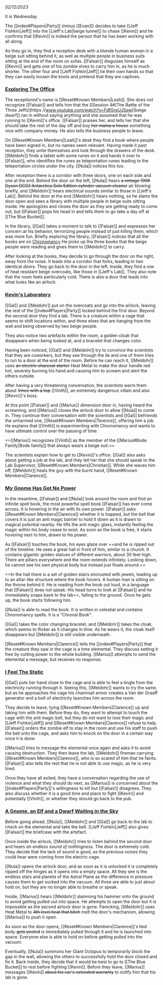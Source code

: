 *02/12/2023*

It is Wednesday.

The [[index#Players|Party]] (minus [[Evan]]) decides to take [[Jeff Fishkin|Jeff]] into the [[Jeff's Lab|beige tunnel]] to chase [[Kevin]] and he confirms that [[Kevin]] is indeed the person that he has been working with all along.

As they go in, they find a reception desk with a blonde human woman in a beige suit sitting behind it, as well as multiple people in business suits sitting at the end of the room on sofas. [[Falsair]] disguises himself as [[Kevin]] and gets one of his zombie elves to carry him in, as he is much shorter. The other four and [[Jeff Fishkin|Jeff]] tie their own hands so that they can easily loosen the knots and pretend that they are captives.

### [Exploring The Office](https://www.youtube.com/watch?v=tFXjflvbBJo)

The receptionist's name is [[Reset#Known Members|Leah]]. She does not recognize [[Falsair]] and tells him that the [[Session 4#[The Battle of the Three Jeffs](https //www.youtube.com/watch?v=FdfGreUJSqw)|beige dwarf]] ran in without saying anything and she assumed that he was running to [[Kevin]]'s office. [[Falsair]] praises her, and tells her that she should take the rest of the day off and buy ~~her mama a house~~ something nice with company money. He also tells the business people to leave.

On [[Reset#Known Members|Leah]]'s desk they find a book where people have been signed in, but no names seem relevant. Having made it past reception, they untie themselves and look through the drawers of the desk. [[Meldohr]] finds a tablet with some runes on it and hands it over to [[Falsair]], who identifies the runes as teleportation runes leading to the teleportation circles under the city. [[Nula]] notices this too.

After reception there is a corridor with three doors, one on each side and one at the end. Behind the door on the left, [[Nula]] hears ~~a vintage 1996 Dyson DC02 Antarctica Solo Edition cylinder vacuum cleaner~~ air blowing briefly, and [[Meldohr]] hears electrical sounds similar to those in [[Jeff's Lab]]. Behind the door at the end [[Meldohr]] hears nothing, so he slams the door open and sees a library with multiple people in beige suits sitting inside. He apologizes and closes the door as they are getting ready to come out, but [[Falsair]] pops his head in and tells them to go take a day off at [[The Blue Bucket]]. 

In the library, [[Gal]] takes a moment to talk to [[Falsair]] and expresses her concern at his behavior, terrorizing people instead of just killing them, which was more fun. Briefly exploring the library, [[Falsair]] notices that all the books are on [Chronomancy](https://forgottenrealms.fandom.com/wiki/Chronomancy) He picks up the three books that the beige people were reading and gives them to [[Meldohr]] to carry.

After looking at the books, they decide to go through the door on the right, away from the noise. It leads into a corridor that forks, leading to two identical doors. They go back to the door in the left. Inside, they find a row of heat resistant beige overcoats, like those in [[Jeff's Lab]]. They also note that the room feels particularly cold. There is also a door that leads into what looks like an airlock.

### [Kevin's Laboratory](https://www.youtube.com/watch?v=FvTwxXTaISQ)

[[Gal]] and [[Meldohr]] put on the overcoats and go into the airlock, leaving the rest of the [[index#Players|Party]] locked behind the first door. Beyond the second door they find a lab. There is a creature within a cage that seems to shift locations within, and three elves that are hanging from the wall and being observed by two beige people.

They also notice two artefacts within the room, a golden cloak that disappears when being looked at, and a bracelet that changes color.

Having been noticed, [[Gal]] and [[Meldohr]] try to convince the scientists that they are coworkers, but they see through the lie and one of them tries to run to a door at the end of the room. Before he can reach it, [[Meldohr]] uses ~~an electric charcoal starter~~ Heat Metal to make the door handle red hot, severely burning his hand and causing him to scream and alert the others outside.

After having a very threatening conversation, the scientists warm them about ~~Vince with a lisp~~ [[Vinth]], an extremely dangerous villain and also [[Kevin]]'s boss. 

At this point [[Falsair]] and [[Marius]] dimension door in, having heard the screaming, and [[Marius]] closes the airlock door to allow [[Nula]] to come in. They continue their conversation with the scientists and [[Gal]] befriends the unharmed one, [[Reset#Known Members|Terence]], offering him a job. He explains that [[Vinth]] is experimenting with Chronomancy and wants to have ultimate control over the passing of time.

==[[Marius]] recognizes [[Vinth]] as the member of the [[Marius#Bode Family|Bode family]] that always wears a beige suit.==

The scientists explain how to get to [[Kevin]]'s office. [[Gal]] also asks about getting a job at the lab, and they tell her that she should speak to the Lab Supervisor, [[Reset#Known Members|Christian]]. While she waves him off, [[Meldohr]] heals the guy with the burnt hand, [[Reset#Known Members|Clarence]]. 

### [My Gnome Has Got No Power](https://www.youtube.com/watch?v=p3l7fgvrEKM)

In the meantime, [[Falsair]] and [[Nula]] look around the room and find an infinite spell book, the most powerful spell book [[Falsair]] has ever come across. It is hovering in the air with its own power. [[Falsair]] asks [[Reset#Known Members|Clarence]] whether it is trapped, but the bell that covers it is just an anti magic barrier to hold it down as it is drawn to magical potential nearby. He lifts the anti magic glass, instantly feeling the magic within his body cease to exist. As soon as the book is free, it starts hovering next to him, drawn to his power. 

As [[Falsair]] touches the book, his eyes glaze over ==and he is ripped out of the timeline. He sees a great hall in front of him, similar to a church. It contains gigantic golden statues of different warriors, about 30 feet high. There are pillars everywhere and the room extends infinitely. Looking down, he cannot see his own physical body but instead just floats around.==

==In the hall there is a set of golden stairs encrusted with jewels, leading up to an altar-like structure where the book hovers. A human man is sitting on the throne behind it. He is reading from the book out loud, in a language that [[Falsair]] does not speak. His head turns to look at [[Falsair]] and he immediately snaps back to the lab==, falling to the ground. Once he gets up, the book starts following him.

[[Nula]] is able to read the book. It is written in celestial and contains Chronomancy spells. It is a "Chronal Book". 

[[Gal]] takes the color changing bracelet, and [[Meldohr]] takes the cloak, which seems to flicker as it changes in time. As he wears it, the cloak itself disappears but [[Meldohr]] is still visible underneath.

[[Reset#Known Members|Clarence]] tells the [[index#Players|Party]] that the creature they saw in the cage is a time elemental. They discuss setting it free by cutting power to the whole building. [[Marius]] attempts to send the elemental a message, but receives no response.

### [I Feel The Static](https://www.youtube.com/watch?v=4G6QDNC4jPs)

[[Gal]] puts her hand close to the cage and is able to feel a tingle from the electricity running through it. Seeing this, [[Meldohr]] wants to try the same, but as he approaches the cage his chainmail armor creates a Van der Graaff generator and a bolt of electricity launches him across the room.

They decide to leave, tying [[Reset#Known Members|Clarence]] up and taking him with them. Before they do, they want to attempt to touch the cage with the anti magic bell, but they do not want to lose their magic and [[Jeff Fishkin|Jeff]] and [[Reset#Known Members|Clarence]] refuse to help. [[Falsair]] orders the zombie elf to stay in the room and use his staff to push the bell onto the cage, and asks him to knock on the door in a certain way once it is done.

[[Marius]] tries to message the elemental once again and asks it to avoid causing destruction. They then leave the lab, [[Meldohr]] fireman carrying [[Reset#Known Members|Clarence]], who is so scared of him that he faints. [[Falsair]] also tells the rest that he is not able to use magic, as he is very tired.

Once they have all exited, they have a conversation regarding the use of violence and what they should do next, as [[Marius]] is concerned about the [[index#Players|Party]]'s willingness to kill but [[Falsair]] disagrees. They also discuss whether it is a good time and place to fight [[Kevin]] and potentially [[Vinth]], or whether they should go back to the pub.

### [A Gnome, an Elf and a Dwarf Waiting in the Sky](https://www.youtube.com/watch?v=aBKEt3MhNMM)

Before going ahead, [[Nula]], [[Meldohr]] and [[Gal]] go back to the lab to check on the elemental and take the bell. [[Jeff Fishkin|Jeff]] also gives [[Falsair]] the briefcase with the artefact.

Once inside the airlock, [[Meldohr]] tries to listen behind the second door and hears *an endless sound of nothingness*. The door is extremely cold. They decide that the lack of sound is good, as the previous noises they could hear were coming from the electric cage. 

[[Nula]] opens the airlock door, and as soon as it is unlocked it is completely ripped off the hinges as it opens into a empty space. All they see is the endless stars and planets of the Astral Plane as the difference in pressure causes them to get sucked into the vacuum. All three are able to just about hold on, but they are no longer able to breathe or speak.

Inside, [[Marius]] hears [[Meldohr]] slamming his hammer onto the ground to avoid getting pulled out into space. He attempts to open the door but it is impossible as the second airlock door is gone. Panicking, [[Meldohr]] uses Heat Metal to ~~4th level heat that bitch~~ melt the door's mechanism, allowing [[Marius]] to push it open.

As soon as the door opens, [[Reset#Known Members|Clarence]]'s tied body ~~gets yeeted~~ is immediately pulled through it and he is launched into space. Everyone else is able to hold on before getting pulled into the vacuum. 

Eventually, [[Nula]] summons her Giant Octopus to temporarily block the gap in the wall, allowing the others to successfully hold the door closed and fix it. Back inside, they decide that it would be best to go to [[The Blue Bucket]] to rest before fighting [[Kevin]]. Before they leave, [[Marius]] messages [[Kevin]] ~~about his car's extended warranty~~ to notify him that his lab is gone.